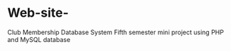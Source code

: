 # Web-site-
Club Membership Database System
Fifth semester mini project using PHP and MySQL database
